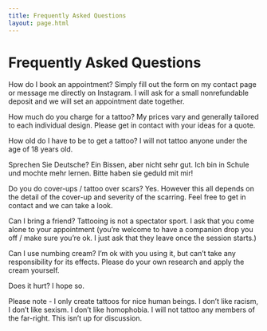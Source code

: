 ```yaml
---
title: Frequently Asked Questions
layout: page.html
---
```


# Frequently Asked Questions

How do I book an appointment? Simply fill out the form on my contact page or message me directly on Instagram. I will ask for a small nonrefundable deposit and we will set an appointment date together. 

How much do you charge for a tattoo? My prices vary and generally tailored to each individual design. Please get in contact with your ideas for a quote.

How old do I have to be to get a tattoo? I will not tattoo anyone under the age of 18 years old. 

Sprechen Sie Deutsche? Ein Bissen, aber nicht sehr gut. Ich bin in Schule und mochte mehr lernen. Bitte haben sie geduld mit mir! 

Do you do cover-ups / tattoo over scars? Yes. However this all depends on the detail of the cover-up and severity of the scarring. Feel free to get in contact and we can take a look. 

Can I bring a friend? Tattooing is not a spectator sport. I ask that you come alone to your appointment (you’re welcome to have a companion drop you off / make sure you’re ok. I just ask that they leave once the session starts.)

Can I use numbing cream? I’m ok with you using it, but can’t take any responsibility for its effects. Please do your own research and apply the cream yourself.

Does it hurt? I hope so.


Please note - I only create tattoos for nice human beings. I don’t like racism, I don’t like sexism. I don’t like homophobia. I will not tattoo any members of the far-right. This isn’t up for discussion. 
